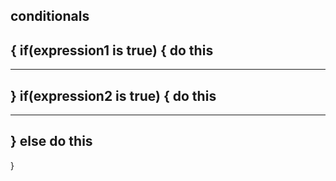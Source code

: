 ## conditionals
{
if(expression1 is true)
{
do  this
-------
-------
}
if(expression2 is true)
{
do this
---------
---------

}
else
 do this
--------

}